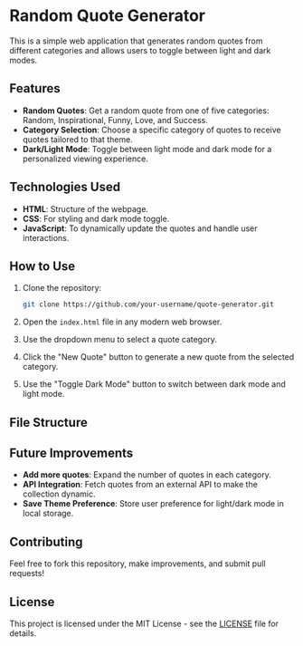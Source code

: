 # Random Quote Generator

This is a simple web application that generates random quotes from different categories and allows users to toggle between light and dark modes.

## Features

- **Random Quotes**: Get a random quote from one of five categories: Random, Inspirational, Funny, Love, and Success.
- **Category Selection**: Choose a specific category of quotes to receive quotes tailored to that theme.
- **Dark/Light Mode**: Toggle between light mode and dark mode for a personalized viewing experience.

## Technologies Used

- **HTML**: Structure of the webpage.
- **CSS**: For styling and dark mode toggle.
- **JavaScript**: To dynamically update the quotes and handle user interactions.

## How to Use

1. Clone the repository:
    ```bash
    git clone https://github.com/your-username/quote-generator.git
    ```
   
2. Open the `index.html` file in any modern web browser.

3. Use the dropdown menu to select a quote category.

4. Click the "New Quote" button to generate a new quote from the selected category.

5. Use the "Toggle Dark Mode" button to switch between dark mode and light mode.

## File Structure


## Future Improvements

- **Add more quotes**: Expand the number of quotes in each category.
- **API Integration**: Fetch quotes from an external API to make the collection dynamic.
- **Save Theme Preference**: Store user preference for light/dark mode in local storage.

## Contributing

Feel free to fork this repository, make improvements, and submit pull requests!

## License

This project is licensed under the MIT License - see the [LICENSE](LICENSE) file for details.
